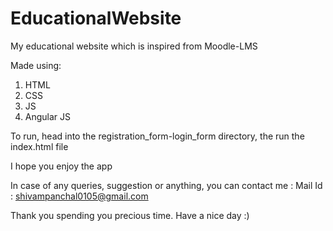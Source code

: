 # EducationalWebsite
My educational website which is inspired from Moodle-LMS

Made using:
1. HTML
2. CSS
3. JS
4. Angular JS

To run, head into the registration_form-login_form directory, the run the index.html file

I hope you enjoy the app

In case of any queries, suggestion or anything, you can contact me : Mail Id : shivampanchal0105@gmail.com

Thank you spending you precious time. Have a nice day :)
